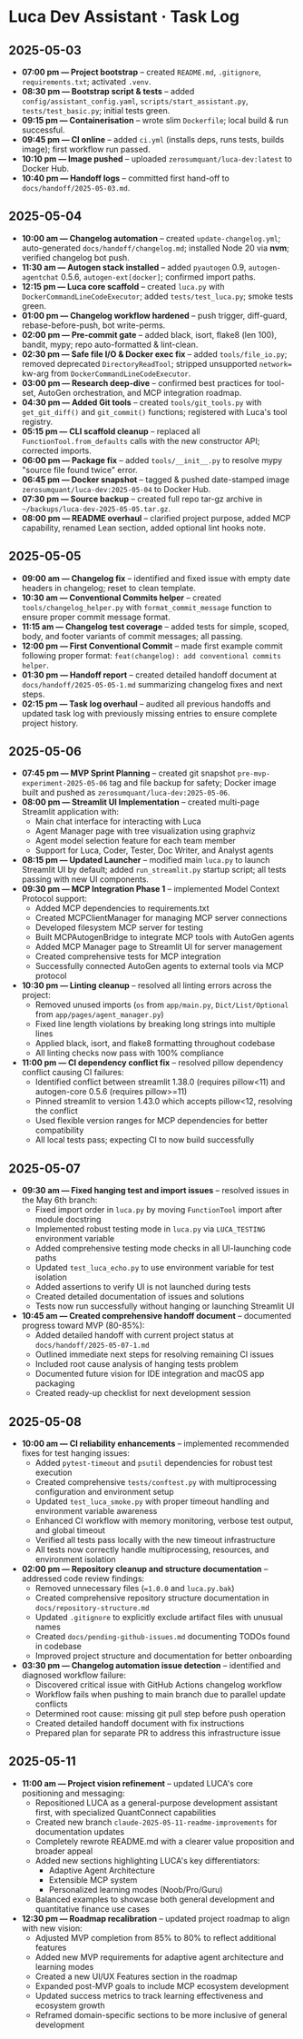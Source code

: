 # Luca Dev Assistant · Task Log

## 2025-05-03
- **07:00 pm — Project bootstrap** – created `README.md`, `.gitignore`, `requirements.txt`; activated `.venv`.
- **08:30 pm — Bootstrap script & tests** – added `config/assistant_config.yaml`, `scripts/start_assistant.py`, `tests/test_basic.py`; initial tests green.
- **09:15 pm — Containerisation** – wrote slim `Dockerfile`; local build & run successful.
- **09:45 pm — CI online** – added `ci.yml` (installs deps, runs tests, builds image); first workflow run passed.
- **10:10 pm — Image pushed** – uploaded `zerosumquant/luca-dev:latest` to Docker Hub.
- **10:40 pm — Handoff logs** – committed first hand-off to `docs/handoff/2025-05-03.md`.

## 2025-05-04
- **10:00 am — Changelog automation** – created `update-changelog.yml`; auto-generated `docs/handoff/changelog.md`; installed Node 20 via **nvm**; verified changelog bot push.
- **11:30 am — Autogen stack installed** – added `pyautogen` 0.9, `autogen-agentchat` 0.5.6, `autogen-ext[docker]`; confirmed import paths.
- **12:15 pm — Luca core scaffold** – created `luca.py` with `DockerCommandLineCodeExecutor`; added `tests/test_luca.py`; smoke tests green.
- **01:00 pm — Changelog workflow hardened** – push trigger, diff-guard, rebase-before-push, bot write-perms.
- **02:00 pm — Pre-commit gate** – added black, isort, flake8 (len 100), bandit, mypy; repo auto-formatted & lint-clean.
- **02:30 pm — Safe file I/O & Docker exec fix** – added `tools/file_io.py`; removed deprecated `DirectoryReadTool`; stripped unsupported `network=` kw-arg from `DockerCommandLineCodeExecutor`.
- **03:00 pm — Research deep-dive** – confirmed best practices for tool-set, AutoGen orchestration, and MCP integration roadmap.
- **04:30 pm — Added Git tools** – created `tools/git_tools.py` with `get_git_diff()` and `git_commit()` functions; registered with Luca's tool registry.
- **05:15 pm — CLI scaffold cleanup** – replaced all `FunctionTool.from_defaults` calls with the new constructor API; corrected imports.
- **06:00 pm — Package fix** – added `tools/__init__.py` to resolve mypy "source file found twice" error.
- **06:45 pm — Docker snapshot** – tagged & pushed date-stamped image `zerosumquant/luca-dev:2025-05-04` to Docker Hub.
- **07:30 pm — Source backup** – created full repo tar-gz archive in `~/backups/luca-dev-2025-05-05.tar.gz`.
- **08:00 pm — README overhaul** – clarified project purpose, added MCP capability, renamed Lean section, added optional lint hooks note.

## 2025-05-05
- **09:00 am — Changelog fix** – identified and fixed issue with empty date headers in changelog; reset to clean template.
- **10:30 am — Conventional Commits helper** – created `tools/changelog_helper.py` with `format_commit_message` function to ensure proper commit message format.
- **11:15 am — Changelog test coverage** – added tests for simple, scoped, body, and footer variants of commit messages; all passing.
- **12:00 pm — First Conventional Commit** – made first example commit following proper format: `feat(changelog): add conventional commits helper`.
- **01:30 pm — Handoff report** – created detailed handoff document at `docs/handoff/2025-05-05-1.md` summarizing changelog fixes and next steps.
- **02:15 pm — Task log overhaul** – audited all previous handoffs and updated task log with previously missing entries to ensure complete project history.


## 2025-05-06
- **07:45 pm — MVP Sprint Planning** – created git snapshot `pre-mvp-experiment-2025-05-06` tag and file backup for safety; Docker image built and pushed as `zerosumquant/luca-dev:2025-05-06`.
- **08:00 pm — Streamlit UI Implementation** – created multi-page Streamlit application with:
  - Main chat interface for interacting with Luca
  - Agent Manager page with tree visualization using graphviz
  - Agent model selection feature for each team member
  - Support for Luca, Coder, Tester, Doc Writer, and Analyst agents
- **08:15 pm — Updated Launcher** – modified main `luca.py` to launch Streamlit UI by default; added `run_streamlit.py` startup script; all tests passing with new UI components.
- **09:30 pm — MCP Integration Phase 1** – implemented Model Context Protocol support:
  - Added MCP dependencies to requirements.txt
  - Created MCPClientManager for managing MCP server connections
  - Developed filesystem MCP server for testing
  - Built MCPAutogenBridge to integrate MCP tools with AutoGen agents
  - Added MCP Manager page to Streamlit UI for server management
  - Created comprehensive tests for MCP integration
  - Successfully connected AutoGen agents to external tools via MCP protocol
- **10:30 pm — Linting cleanup** – resolved all linting errors across the project:
  - Removed unused imports (`os` from `app/main.py`, `Dict/List/Optional` from `app/pages/agent_manager.py`)
  - Fixed line length violations by breaking long strings into multiple lines
  - Applied black, isort, and flake8 formatting throughout codebase
  - All linting checks now pass with 100% compliance
- **11:00 pm — CI dependency conflict fix** – resolved pillow dependency conflict causing CI failures:
  - Identified conflict between streamlit 1.38.0 (requires pillow<11) and autogen-core 0.5.6 (requires pillow>=11)
  - Pinned streamlit to version 1.43.0 which accepts pillow<12, resolving the conflict
  - Used flexible version ranges for MCP dependencies for better compatibility 
  - All local tests pass; expecting CI to now build successfully

## 2025-05-07
- **09:30 am — Fixed hanging test and import issues** – resolved issues in the May 6th branch:
  - Fixed import order in `luca.py` by moving `FunctionTool` import after module docstring
  - Implemented robust testing mode in `luca.py` via `LUCA_TESTING` environment variable
  - Added comprehensive testing mode checks in all UI-launching code paths
  - Updated `test_luca_echo.py` to use environment variable for test isolation
  - Added assertions to verify UI is not launched during tests
  - Created detailed documentation of issues and solutions
  - Tests now run successfully without hanging or launching Streamlit UI
- **10:45 am — Created comprehensive handoff document** – documented progress toward MVP (80-85%):
  - Added detailed handoff with current project status at `docs/handoff/2025-05-07-1.md`
  - Outlined immediate next steps for resolving remaining CI issues
  - Included root cause analysis of hanging tests problem
  - Documented future vision for IDE integration and macOS app packaging
  - Created ready-up checklist for next development session

## 2025-05-08
- **10:00 am — CI reliability enhancements** – implemented recommended fixes for test hanging issues:
  - Added `pytest-timeout` and `psutil` dependencies for robust test execution
  - Created comprehensive `tests/conftest.py` with multiprocessing configuration and environment setup
  - Updated `test_luca_smoke.py` with proper timeout handling and environment variable awareness
  - Enhanced CI workflow with memory monitoring, verbose test output, and global timeout
  - Verified all tests pass locally with the new timeout infrastructure
  - All tests now correctly handle multiprocessing, resources, and environment isolation
- **02:00 pm — Repository cleanup and structure documentation** – addressed code review findings:
  - Removed unnecessary files (`=1.0.0` and `luca.py.bak`)
  - Created comprehensive repository structure documentation in `docs/repository-structure.md`
  - Updated `.gitignore` to explicitly exclude artifact files with unusual names
  - Created `docs/pending-github-issues.md` documenting TODOs found in codebase
  - Improved project structure and documentation for better onboarding
- **03:30 pm — Changelog automation issue detection** – identified and diagnosed workflow failure:
  - Discovered critical issue with GitHub Actions changelog workflow
  - Workflow fails when pushing to main branch due to parallel update conflicts
  - Determined root cause: missing git pull step before push operation
  - Created detailed handoff document with fix instructions
  - Prepared plan for separate PR to address this infrastructure issue

## 2025-05-11
- **11:00 am — Project vision refinement** – updated LUCA's core positioning and messaging:
  - Repositioned LUCA as a general-purpose development assistant first, with specialized QuantConnect capabilities
  - Created new branch `claude-2025-05-11-readme-improvements` for documentation updates
  - Completely rewrote README.md with a clearer value proposition and broader appeal
  - Added new sections highlighting LUCA's key differentiators: 
    - Adaptive Agent Architecture
    - Extensible MCP system  
    - Personalized learning modes (Noob/Pro/Guru)
  - Balanced examples to showcase both general development and quantitative finance use cases
- **12:30 pm — Roadmap recalibration** – updated project roadmap to align with new vision:
  - Adjusted MVP completion from 85% to 80% to reflect additional features
  - Added new MVP requirements for adaptive agent architecture and learning modes
  - Created a new UI/UX Features section in the roadmap
  - Expanded post-MVP goals to include MCP ecosystem development
  - Updated success metrics to track learning effectiveness and ecosystem growth
  - Reframed domain-specific sections to be more inclusive of general development
